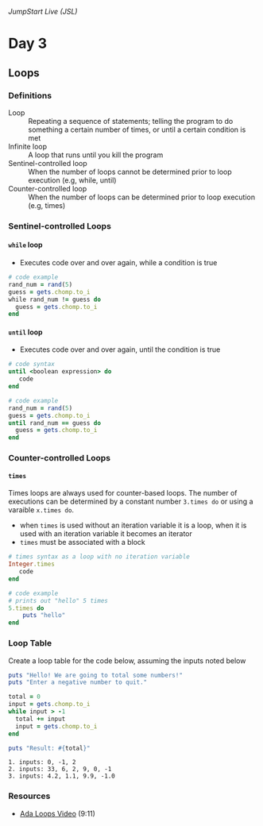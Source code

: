 _JumpStart Live (JSL)_

# Day 3

## Loops

### Definitions

<dl>
	<dt>Loop</dt>
	<dd>Repeating a sequence of statements; telling the program to do something a certain number of times, or until a certain condition is met</dd>
	<dt>Infinite loop</dt>
	<dd>A loop that runs until you kill the program</dd>
	<dt>Sentinel-controlled loop</dt>
	<dd>When the number of loops cannot be determined prior to loop execution (e.g, while, until)</dd>
	<dt>Counter-controlled loop</dt>
	<dd>When the number of loops can be determined prior to loop execution (e.g, times)</dd>
</dl>

### Sentinel-controlled Loops

#### `while` loop

* Executes code over and over again, while a condition is true

```ruby
# code example
rand_num = rand(5)
guess = gets.chomp.to_i
while rand_num != guess do
  guess = gets.chomp.to_i
end
```

#### `until` loop

* Executes code over and over again, until the condition is true

```ruby
# code syntax
until <boolean expression> do
   code
end
```

```ruby
# code example
rand_num = rand(5)
guess = gets.chomp.to_i
until rand_num == guess do
  guess = gets.chomp.to_i
end
```

### Counter-controlled Loops

#### `times`

Times loops are always used for counter-based loops.  The number of executions can be determined by a constant number `3.times do` or using a varaible `x.times do`.

* when `times` is used without an iteration variable it is a loop, when it is used with an iteration variable it becomes an iterator
* `times` must be associated with a block

```ruby
# times syntax as a loop with no iteration variable
Integer.times
   code
end
```

```ruby
# code example
# prints out "hello" 5 times
5.times do
	puts "hello"
end
```

### Loop Table

Create a loop table for the code below, assuming the inputs noted below

```ruby
puts "Hello! We are going to total some numbers!"
puts "Enter a negative number to quit."

total = 0
input = gets.chomp.to_i
while input > -1
  total += input
  input = gets.chomp.to_i
end

puts "Result: #{total}"
```

```
1. inputs: 0, -1, 2
2. inputs: 33, 6, 2, 9, 0, -1
3. inputs: 4.2, 1.1, 9.9, -1.0
```

### Resources

* [Ada Loops Video](https://adaacademy.hosted.panopto.com/Panopto/Pages/Viewer.aspx?id=8e72dc31-0a75-4bd8-9db5-0e8b322cb26d) (9:11)
